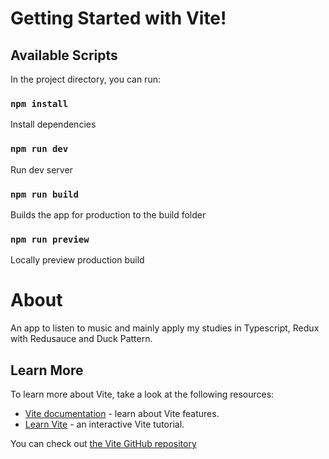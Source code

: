 # Getting Started with Vite!

## Available Scripts

In the project directory, you can run:

### `npm install`
Install dependencies

### `npm run dev`
Run dev server

### `npm run build`
Builds the app for production to the build folder

### `npm run preview`
Locally preview production build

# About
An app to listen to music and mainly apply my studies in Typescript, Redux with Redusauce and Duck Pattern.

## Learn More

To learn more about Vite, take a look at the following resources:

- [Vite documentation](https://vitejs.dev/) - learn about Vite features.
- [Learn Vite](https://vitejs.dev/guide/) - an interactive Vite tutorial.

You can check out [the Vite GitHub repository](https://github.com/vitejs/vite)
